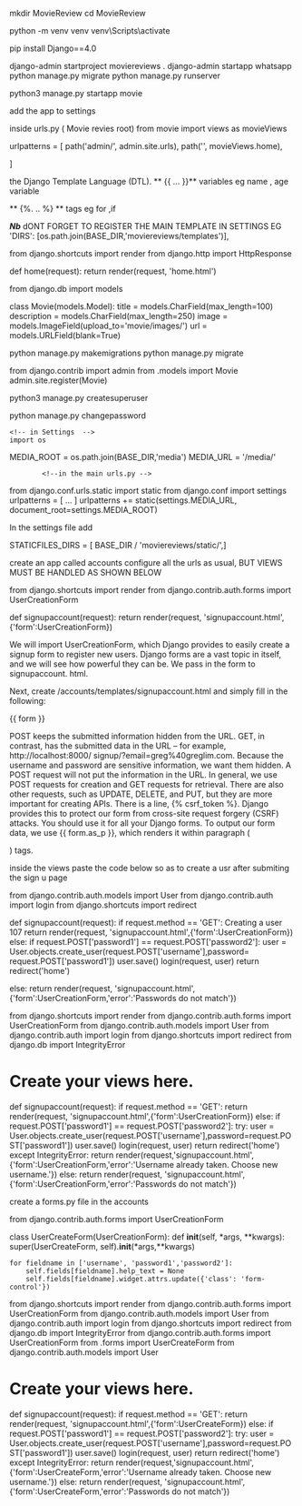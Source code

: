 <!-- This is a chaet sheet for django commands to create a movie review app  -->



<!-- Create project folder -->

mkdir MovieReview
cd MovieReview

<!-- Craete a virtual enviroment -->
python -m venv venv
venv\Scripts\activate


<!-- install django -->
pip install Django==4.0


<!-- Creating a Django project -->
django-admin startproject moviereviews .
django-admin startapp whatsapp
python manage.py migrate
python manage.py runserver



<!--  Creating a first app-->

python3 manage.py startapp movie

add the app to settings 

<!-- Creates urls -->


inside urls.py ( Movie revies root)
from movie import views as movieViews


urlpatterns = [
 path('admin/', admin.site.urls),
 path('', movieViews.home),
 
 
 ]

 <!-- Django Templates -->
 the Django Template Language (DTL). 
 ** {{ … }}** variables eg name , age variable

 ** {%. .. %} ** tags eg for ,if

 <!-- <form action="{% url 'signup' %}">    this means upon clickiung the submit button the page is going to be redirected to the about page ,  **NB**   this is the name that is specified in the urls   eg in this project 
 path('signup/', movieViews.signup, name='signup'), -->


***Nb***   dONT FORGET TO REGISTER THE MAIN TEMPLATE IN SETTINGS EG 
'DIRS': [os.path.join(BASE_DIR,'moviereviews/templates')],








<!-- Create your  Function based views -->
from django.shortcuts import render
from django.http import HttpResponse

def home(request):
    return render(request, 'home.html')

<!-- Creating Models  -->
from django.db import models


class Movie(models.Model):
 title = models.CharField(max_length=100)
 description = models.CharField(max_length=250)
 image = models.ImageField(upload_to='movie/images/')
 url = models.URLField(blank=True)

 <!-- Each models has ot its own propertiey wich depends on the type of data that will be stored inthat certain fild   eg Charfield -->


 <!-- ****Dont Forget T o un these Commands after creating the models so as tosave the models to the database -->


python manage.py makemigrations
python manage.py migrate



 <!-- Register the Model to the Admin -->

from django.contrib import admin
from .models import Movie
admin.site.register(Movie)


<!-- Create a SuperUser -->

python3 manage.py createsuperuser


<!-- How to change the superuser password? -->

python manage.py changepassword <username>

<!-- Serving the stored images -->


    <!-- in Settings  -->
    import os

MEDIA_ROOT = os.path.join(BASE_DIR,'media')
MEDIA_URL = '/media/'



            <!--in the main urls.py -->

from django.conf.urls.static import static
from django.conf import settings
urlpatterns = [
 …
]
urlpatterns += static(settings.MEDIA_URL,
 document_root=settings.MEDIA_ROOT)



 <!-- Serving static files -->
 In the settings file add 

 STATICFILES_DIRS = [
 BASE_DIR / 'moviereviews/static/',]

 <!-- Creating a signup form -->
 <!-- This is avery  sensiti topic but it is very easy when using django because one will beusing the Django inbuilt authentication system -->

 create an app called accounts
 configure all the urls as usual, BUT VIEWS MUST BE HANDLED AS SHOWN BELOW

 <!-- vIEWS -->
from django.shortcuts import render
from django.contrib.auth.forms import UserCreationForm


def signupaccount(request):
    return render(request, 'signupaccount.html',{'form':UserCreationForm})




We will import UserCreationForm, which Django provides to easily create
a signup form to register new users. Django forms are a vast topic in itself, and
we will see how powerful they can be. We pass in the form to signupaccount.
html.


Next, create /accounts/templates/signupaccount.html and simply fill
in the following:


{{ form }}



POST keeps the submitted information hidden from the URL. GET, in contrast,
has the submitted data in the URL – for example, http://localhost:8000/
signup/?email=greg%40greglim.com. Because the username and password
are sensitive information, we want them hidden. A POST request will not put the
information in the URL.
In general, we use POST requests for creation and GET requests for retrieval. There
are also other requests, such as UPDATE, DELETE, and PUT, but they are more
important for creating APIs.
There is a line, {% csrf_token %}. Django provides this to protect our form
from cross-site request forgery (CSRF) attacks. You should use it for all your
Django forms.
To output our form data, we use {{ form.as_p }}, which renders it within
paragraph (<p>) tags.


<!-- Creating a user -->

inside the views paste the code below so as to create a usr after submiting the sign u page

from django.contrib.auth.models import User
from django.contrib.auth import login
from django.shortcuts import redirect


def signupaccount(request):
 if request.method == 'GET':
     Creating a user 107
     return render(request, 'signupaccount.html',{'form':UserCreationForm})
 else:
    if request.POST['password1'] == request.POST['password2']:
     user = User.objects.create_user(request.POST['username'],password= request.POST['password1'])
     user.save()
     login(request, user)
     return redirect('home')
<!-- hANDLIND ERRORS WHILE CREATING AN ACCOUNT -->
else:
     return render(request, 'signupaccount.html',{'form':UserCreationForm,'error':'Passwords do not match'})


<!--Raising AN error if the user already exists  -->
from django.shortcuts import render
from django.contrib.auth.forms import UserCreationForm
from django.contrib.auth.models import User
from django.contrib.auth import login
from django.shortcuts import redirect
from django.db import IntegrityError

# Create your views here.


def signupaccount(request):
 if request.method == 'GET':
     return render(request, 'signupaccount.html',{'form':UserCreationForm})
 else:
    if request.POST['password1'] == request.POST['password2']:
      try:
        user = User.objects.create_user(request.POST['username'],password=request.POST['password1'])
        user.save()
        login(request, user)
        return redirect('home')
      except IntegrityError:
       return render(request,'signupaccount.html',{'form':UserCreationForm,'error':'Username already taken. Choose new username.'})
   else:
         return render(request, 'signupaccount.html',{'form':UserCreationForm,'error':'Passwords do not match'})




<!-- Customizing the user creation form -->
create a forms.py file in the accounts

from django.contrib.auth.forms import UserCreationForm


class UserCreateForm(UserCreationForm):
  def __init__(self, *args, **kwargs):
    super(UserCreateForm, self).__init__(*args,**kwargs)

    for fieldname in ['username', 'password1','password2']:
        self.fields[fieldname].help_text = None
        self.fields[fieldname].widget.attrs.update({'class': 'form-control'})

<!-- then add the following code in to your views .py ie delete just copy the whole code the replace the one you have previously entered -->

from django.shortcuts import render
from django.contrib.auth.forms import UserCreationForm
from django.contrib.auth.models import User
from django.contrib.auth import login
from django.shortcuts import redirect
from django.db import IntegrityError
from django.contrib.auth.forms import UserCreationForm
from .forms import UserCreateForm
from django.contrib.auth.models import User

# Create your views here.


def signupaccount(request):
 if request.method == 'GET':
     return render(request, 'signupaccount.html',{'form':UserCreateForm})
 else:
    if request.POST['password1'] == request.POST['password2']:
      try:
        user = User.objects.create_user(request.POST['username'],password=request.POST['password1'])
        user.save()
        login(request, user)
        return redirect('home')
      except IntegrityError:
       return render(request,'signupaccount.html',{'form':UserCreateForm,'error':'Username already taken. Choose new username.'})
   else:
         return render(request, 'signupaccount.html',{'form':UserCreateForm,'error':'Passwords do not match'})






































































 

 